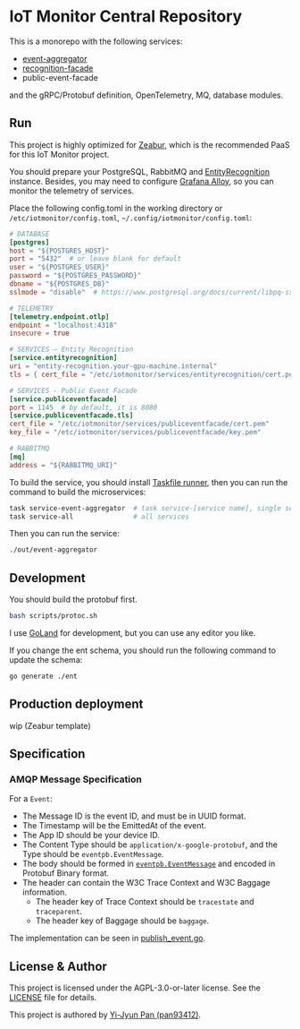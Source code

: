 # IoT Monitor Central Repository

This is a monorepo with the following services:

* [event-aggregator](./cmd/event-aggregator)
* [recognition-facade](./cmd/recognition-facade)
* public-event-facade

and the gRPC/Protobuf definition, OpenTelemetry, MQ, database modules.

## Run

This project is highly optimized for [Zeabur](https://zeabur.com),
which is the recommended PaaS for this IoT Monitor project.

You should prepare your PostgreSQL, RabbitMQ and [EntityRecognition](https://github.com/nkust-monitor-iot-project-2024/recognition) instance.
Besides, you may need to configure [Grafana Alloy](https://grafana.com/oss/alloy-opentelemetry-collector/),
so you can monitor the telemetry of services.

Place the following config.toml in the working directory or `/etc/iotmonitor/config.toml`, `~/.config/iotmonitor/config.toml`:

```toml
# DATABASE
[postgres]
host = "${POSTGRES_HOST}"
port = "5432"  # or leave blank for default
user = "${POSTGRES_USER}"
password = "${POSTGRES_PASSWORD}"
dbname = "${POSTGRES_DB}"
sslmode = "disable"  # https://www.postgresql.org/docs/current/libpq-ssl.html

# TELEMETRY
[telemetry.endpoint.otlp]
endpoint = "localhost:4318"
insecure = true

# SERVICES – Entity Recognition
[service.entityrecognition]
uri = "entity-recognition.your-gpu-machine.internal"
tls = { cert_file = "/etc/iotmonitor/services/entityrecognition/cert.pem", key_file = "/etc/iotmonitor/services/entityrecognition/key.pem" }

# SERVICES - Public Event Facade
[service.publiceventfacade]
port = 1145  # by default, it is 8080
[service.publiceventfacade.tls]
cert_file = "/etc/iotmonitor/services/publiceventfacade/cert.pem"
key_file = "/etc/iotmonitor/services/publiceventfacade/key.pem"

# RABBITMQ
[mq]
address = "${RABBITMQ_URI}"
```

To build the service, you should install [Taskfile runner](https://taskfile.dev/usage/), then you can run the command to build the microservices:

```bash
task service-event-aggregator  # task service-[service name], single service
task service-all               # all services
```

Then you can run the service:

```bash
./out/event-aggregator
```

## Development

You should build the protobuf first.

```bash
bash scripts/protoc.sh
```

I use [GoLand](https://www.jetbrains.com/go/) for development, but you can use any editor you like.

If you change the ent schema, you should run the following command to update the schema:

```bash
go generate ./ent
```

## Production deployment

wip (Zeabur template)

## Specification

### AMQP Message Specification

For a `Event`:

- The Message ID is the event ID, and must be in UUID format.
- The Timestamp will be the EmittedAt of the event.
- The App ID should be your device ID.
- The Content Type should be `application/x-google-protobuf`, and the Type should be `eventpb.EventMessage`.
- The body should be formed in [`eventpb.EventMessage`](protos/eventpb/event.proto) and encoded in Protobuf Binary format.
- The header can contain the W3C Trace Context and W3C Baggage information.
  - The header key of Trace Context should be `tracestate` and `traceparent`.
  - The header key of Baggage should be `baggage`.

The implementation can be seen in [publish_event.go](internal/mq/publish_event.go).

## License & Author

This project is licensed under the AGPL-3.0-or-later license. See the [LICENSE](./LICENSE) file for details.

This project is authored by [Yi-Jyun Pan (pan93412)](https://pan93.com).